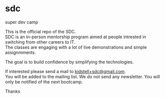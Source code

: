 # sdc
super dev camp

This is the official repo of the SDC.  
SDC is an in-person mentorship program aimed at people intrested in switching from other careers to IT.  
The classes are engaging with a lot of live demonstrations and simple assignmments.  
  
The goal is to build confidence by simplifying the technologies.

If interested please send a mail to kidstell+sdc@gmail.com.  
You will be added to the mailing list. We do not send any newsletter. You will only be notified of the next bootcamp.  

  
Thanks


